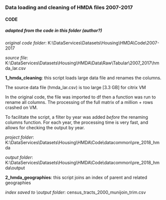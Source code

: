 ### Data loading and cleaning of HMDA files 2007-2017


#### CODE

##### adapted from the code in this folder (author?)

*original code folder*: K:\DataServices\Datasets\Housing\HMDA\Code\2007-2017

*source file*: K:\DataServices\Datasets\Housing\HMDA\Data\Raw\Tabular\2007_2017\hmda_lar.csv



__1_hmda_cleaning__:  this script loads large data file and renames the columns.

The source data file (hmda_lar.csv) is too large [3.3 GB] for citrix VM

In the original code, the file was imported to df then a function was run to rename all columns. The  processing of the full matrix of a million + rows crashed on VM.


To facilitate the script, a filter by year was added *before* the renaming columns function.  For each year, the processing time is very fast, and allows for checking the output by year.


*project folder*: K:\DataServices\Datasets\Housing\HMDA\Code\datacommon\pre_2018_hmda

*output folder*: K:\DataServices\Datasets\Housing\HMDA\Code\datacommon\pre_2018_hmda\output



__2_hmda_geographies__:  this script joins an index of parent and related geographies

*index saved to \output folder*:  census_tracts_2000_munijoin_trim.csv